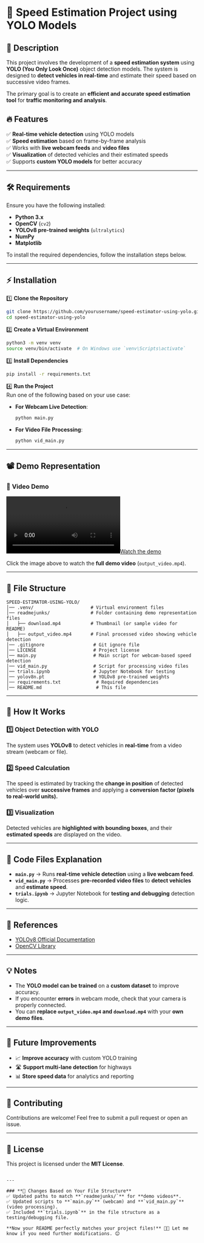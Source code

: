 
# 🚗 Speed Estimation Project using YOLO Models  

## 📌 Description  

This project involves the development of a **speed estimation system** using **YOLO (You Only Look Once)** object detection models. The system is designed to **detect vehicles in real-time** and estimate their speed based on successive video frames.  

The primary goal is to create an **efficient and accurate speed estimation tool** for **traffic monitoring and analysis**.  

## 🔥 Features  

✅ **Real-time vehicle detection** using YOLO models  
✅ **Speed estimation** based on frame-by-frame analysis  
✅ Works with **live webcam feeds** and **video files**  
✅ **Visualization** of detected vehicles and their estimated speeds  
✅ Supports **custom YOLO models** for better accuracy  

---

## 🛠️ Requirements  

Ensure you have the following installed:  

- **Python 3.x**  
- **OpenCV** (`cv2`)  
- **YOLOv8 pre-trained weights** (`ultralytics`)  
- **NumPy**  
- **Matplotlib**  

To install the required dependencies, follow the installation steps below.  

---

## ⚡ Installation  

1️⃣ **Clone the Repository**  
```bash
git clone https://github.com/yourusername/speed-estimator-using-yolo.git
cd speed-estimator-using-yolo
```

2️⃣ **Create a Virtual Environment**  
```bash
python3 -m venv venv
source venv/bin/activate  # On Windows use `venv\Scripts\activate`
```

3️⃣ **Install Dependencies**  
```bash
pip install -r requirements.txt
```

4️⃣ **Run the Project**  
Run one of the following based on your use case:

- **For Webcam Live Detection**:  
  ```bash
  python main.py
  ```
- **For Video File Processing**:  
  ```bash
  python vid_main.py
  ```

---

## 📽️ Demo Representation  

### 🎥 **Video Demo**  
[![Watch the demo](readmejunks/download.mp4)](readmejunks/output_video.mp4)  

Click the image above to watch the **full demo video** (`output_video.mp4`).  

---

## 📂 File Structure  

```
SPEED-ESTIMATOR-USING-YOLO/
│── .venv/                     # Virtual environment files
│── readmejunks/               # Folder containing demo representation files
│   ├── download.mp4           # Thumbnail (or sample video for README)
│   ├── output_video.mp4       # Final processed video showing vehicle detection
│── .gitignore                  # Git ignore file
│── LICENSE                     # Project license
│── main.py                     # Main script for webcam-based speed detection
│── vid_main.py                 # Script for processing video files
│── trials.ipynb                # Jupyter Notebook for testing
│── yolov8n.pt                  # YOLOv8 pre-trained weights
│── requirements.txt             # Required dependencies
│── README.md                    # This file
```

---

## 📝 How It Works  

### **1️⃣ Object Detection with YOLO**  
The system uses **YOLOv8** to detect vehicles in **real-time** from a video stream (webcam or file).  

### **2️⃣ Speed Calculation**  
The speed is estimated by tracking the **change in position** of detected vehicles over **successive frames** and applying a **conversion factor (pixels to real-world units).**  

### **3️⃣ Visualization**  
Detected vehicles are **highlighted with bounding boxes**, and their **estimated speeds** are displayed on the video.  

---

## 📌 Code Files Explanation  

- **`main.py`** → Runs **real-time vehicle detection** using a **live webcam feed**.  
- **`vid_main.py`** → Processes **pre-recorded video files** to **detect vehicles** and **estimate speed**.  
- **`trials.ipynb`** → Jupyter Notebook for **testing and debugging** detection logic.  

---

## 🔗 References  

- [YOLOv8 Official Documentation](https://docs.ultralytics.com)  
- [OpenCV Library](https://opencv.org/)  

---

## 💡 Notes  

- The **YOLO model can be trained** on a **custom dataset** to improve accuracy.  
- If you encounter **errors** in webcam mode, check that your camera is properly connected.  
- You can **replace `output_video.mp4` and `download.mp4`** with your **own demo files**.  

---

## 🚀 Future Improvements  

- 📈 **Improve accuracy** with custom YOLO training  
- 🛣️ **Support multi-lane detection** for highways  
- 📊 **Store speed data** for analytics and reporting  

---

## 🎯 Contributing  

Contributions are welcome! Feel free to submit a pull request or open an issue.  

---

## 📜 License  

This project is licensed under the **MIT License**.  
```

---

### **🔧 Changes Based on Your File Structure**
✅ Updated paths to match **`readmejunks/`** for **demo videos**.  
✅ Updated scripts to **`main.py`** (webcam) and **`vid_main.py`** (video processing).  
✅ Included **`trials.ipynb`** in the file structure as a testing/debugging file.  

**Now your README perfectly matches your project files!** 🚀🔥 Let me know if you need further modifications. 😊